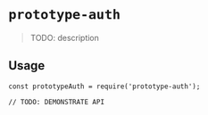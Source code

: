 # `prototype-auth`

> TODO: description

## Usage

```
const prototypeAuth = require('prototype-auth');

// TODO: DEMONSTRATE API
```

